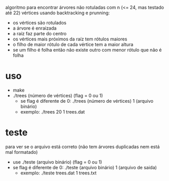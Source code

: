 algoritmo para encontrar árvores não rotuladas com n (<= 24, mas testado até 22) vértices
usando backtracking e prunning: 
- os vértices são rotulados
- a árvore é enraizada
- a raíz faz parte do centro
- os vértices mais próximos da raíz tem rótulos maiores
- o filho de maior rótulo de cada vértice tem a maior altura
- se um filho é folha então não existe outro com menor rótulo que não é folha

# uso

- make
- ./trees (número de vértices) (flag = 0 ou 1) 
	- se flag é diferente de 0: ./trees (número de vértices) 1 (arquivo binário)
	- exemplo: ./trees 20 1 trees.dat

# teste

para ver se o arquivo está correto (não tem árvores duplicadas nem está mal formatado)

- use ./teste (arquivo binário) (flag = 0 ou 1)
- se flag é diferente de 0: ./teste (arquivo binário) 1 (arquivo de saida)
	- exemplo: ./teste trees.dat 1 trees.txt
